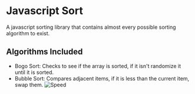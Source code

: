 # Javascript Sort

A javascript sorting library that contains almost every possible sorting algorithm to exist.


## Algorithms Included

- Bogo Sort: Checks to see if the array is sorted, if it isn't randomize it until it is sorted.
- Bubble Sort: Compares adjacent items, if it is less than the current item, swap them. ![Speed](https://www.sciweavers.org/tex2img.php?eq=O(n^2)&bc=White&fc=Black&im=jpg&fs=12&ff=arev&edit=)
